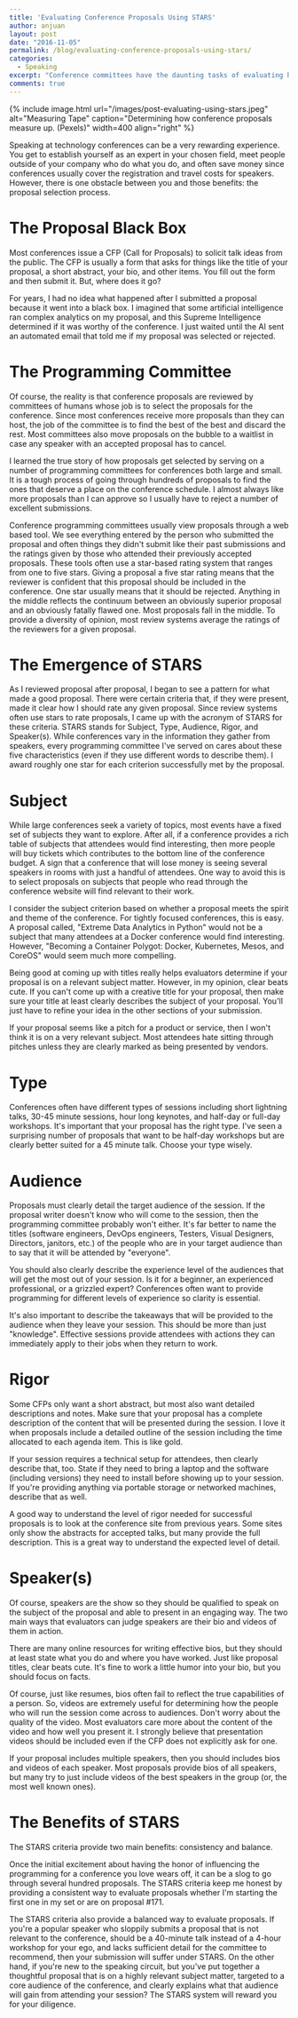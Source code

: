 ```yaml
---
title: 'Evaluating Conference Proposals Using STARS'
author: anjuan
layout: post
date: "2016-11-05"
permalink: /blog/evaluating-conference-proposals-using-stars/
categories:
  - Speaking
excerpt: "Conference committees have the daunting tasks of evaluating hundreds of proposals to find the ones that deserve to be on the conference schedule. As a member of several conference committees and advisory boards, I've developed a rubric for grading proposals called STARS."
comments: true
---
```


{% include image.html url="/images/post-evaluating-using-stars.jpeg" alt="Measuring Tape" caption="Determining how conference proposals measure up. (Pexels)" width=400 align="right" %}

Speaking at technology conferences can be a very rewarding experience. You get to establish yourself as an expert in your chosen field, meet people outside of your company who do what you do, and often save money since conferences usually cover the registration and travel costs for speakers. However, there is one obstacle between you and those benefits: the proposal selection process.


# The Proposal Black Box

Most conferences issue a CFP (Call for Proposals) to solicit talk ideas from the public. The CFP is usually a form that asks for things like the title of your proposal, a short abstract, your bio, and other items. You fill out the form and then submit it. But, where does it go? 

For years, I had no idea what happened after I submitted a proposal because it went into a black box. I imagined that some artificial intelligence ran complex analytics on my proposal, and this Supreme Intelligence determined if it was worthy of the conference. I just waited until the AI sent an automated email that told me if my proposal was selected or rejected. 

# The Programming Committee

Of course, the reality is that conference proposals are reviewed by committees of humans whose job is to select the proposals for the conference. Since most conferences receive more proposals than they can host, the job of the committee is to find the best of the best and discard the rest. Most committees also move proposals on the bubble to a waitlist in case any speaker with an accepted proposal has to cancel.

I learned the true story of how proposals get selected by serving on a number of programming committees for conferences both large and small. It is a tough process of going through hundreds of proposals to find the ones that deserve a place on the conference schedule. I almost always like more proposals than I can approve so I usually have to reject a number of excellent submissions.

Conference programming committees usually view proposals through a web based tool. We see everything entered by the person who submitted the proposal and often things they didn't submit like their past submissions and the ratings given by those who attended their previously accepted proposals. These tools often use a star-based rating system that ranges from one to five stars. Giving a proposal a five star rating means that the reviewer is confident that this proposal should be included in the conference. One star usually means that it should be rejected. Anything in the middle reflects the continuum between an obviously superior proposal and an obviously fatally flawed one. Most proposals fall in the middle. To provide a diversity of opinion, most review systems average the ratings of the reviewers for a given proposal.

# The Emergence of STARS

As I reviewed proposal after proposal, I began to see a pattern for what made a good proposal. There were certain criteria that, if they were present, made it clear how I should rate any given proposal. Since review systems often use stars to rate proposals, I came up with the acronym of STARS for these criteria. STARS stands for Subject, Type, Audience, Rigor, and Speaker(s). While conferences vary in the information they gather from speakers, every programming committee I've served on cares about these five characteristics (even if they use different words to describe them). I award roughly one star for each criterion successfully met by the proposal.

# Subject

While large conferences seek a variety of topics, most events have a fixed set of subjects they want to explore. After all, if a conference provides a rich table of subjects that attendees would find interesting, then more people will buy tickets which contributes to the bottom line of the conference budget. A sign that a conference that will lose money is seeing several speakers in rooms with just a handful of attendees. One way to avoid this is to select proposals on subjects that people who read through the conference website will find relevant to their work.

I consider the subject criterion based on whether a proposal meets the spirit and theme of the conference. For tightly focused conferences, this is easy. A proposal called, "Extreme Data Analytics in Python" would not be a subject that many attendees at a Docker conference would find interesting. However, "Becoming a Container Polygot: Docker, Kubernetes, Mesos, and CoreOS" would seem much more compelling.

Being good at coming up with titles really helps evaluators determine if your proposal is on a relevant subject matter. However, in my opinion, clear beats cute. If you can't come up with a creative title for your proposal, then make sure your title at least clearly describes the subject of your proposal. You'll just have to refine your idea in the other sections of your submission.

If your proposal seems like a pitch for a product or service, then I won't think it is on a very relevant subject. Most attendees hate sitting through pitches unless they are clearly marked as being presented by vendors.

# Type

Conferences often have different types of sessions including short lightning talks, 30-45 minute sessions, hour long keynotes, and half-day or full-day workshops. It's important that your proposal has the right type. I've seen a surprising number of proposals that want to be half-day workshops but are clearly better suited for a 45 minute talk. Choose your type wisely.

# Audience

Proposals must clearly detail the target audience of the session. If the proposal writer doesn't know who will come to the session, then the programming committee probably won't either. It's far better to name the titles (software engineers, DevOps engineers, Testers, Visual Designers, Directors, janitors, etc.) of the people who are in your target audience than to say that it will be attended by "everyone". 

You should also clearly describe the experience level of the audiences that will get the most out of your session. Is it for a beginner, an experienced professional, or a grizzled expert? Conferences often want to provide programming for different levels of experience so clarity is essential.

It's also important to describe the takeaways that will be provided to the audience when they leave your session. This should be more than just "knowledge". Effective sessions provide attendees with actions they can immediately apply to their jobs when they return to work.

# Rigor

Some CFPs only want a short abstract, but most also want detailed descriptions and notes. Make sure that your proposal has a complete description of the content that will be presented during the session. I love it when proposals include a detailed outline of the session including the time allocated to each agenda item. This is like gold. 

If your session requires a technical setup for attendees, then clearly describe that, too. State if they need to bring a laptop and the software (including versions) they need to install before showing up to your session. If you're providing anything via portable storage or networked machines, describe that as well.

A good way to understand the level of rigor needed for successful proposals is to look at the conference site from previous years. Some sites only show the abstracts for accepted talks, but many provide the full description. This is a great way to understand the expected level of detail.

# Speaker(s)

Of course, speakers are the show so they should be qualified to speak on the subject of the proposal and able to present in an engaging way. The two main ways that evaluators can judge speakers are their bio and videos of them in action.

There are many online resources for writing effective bios, but they should at least state what you do and where you have worked. Just like proposal titles, clear beats cute. It's fine to work a little humor into your bio, but you should focus on facts.

Of course, just like resumes, bios often fail to reflect the true capabilities of a person. So, videos are extremely useful for determining how the people who will run the session come across to audiences. Don't worry about the quality of the video. Most evaluators care more about the content of the video and how well you present it. I strongly believe that presentation videos should be included even if the CFP does not explicitly ask for one.

If your proposal includes multiple speakers, then you should includes bios and videos of each speaker. Most proposals provide bios of all speakers, but many try to just include videos of the best speakers in the group (or, the most well known ones).

# The Benefits of STARS

The STARS criteria provide two main benefits: consistency and balance.

Once the initial excitement about having the honor of influencing the programming for a conference you love wears off, it can be a slog to go through several hundred proposals. The STARS criteria keep me honest by providing a consistent way to evaluate proposals whether I'm starting the first one in my set or are on proposal #171. 

The STARS criteria also provide a balanced way to evaluate proposals. If you're a popular speaker who sloppily submits a proposal that is not relevant to the conference, should be a 40-minute talk instead of a 4-hour workshop for your ego, and lacks sufficient detail for the committee to recommend, then your submission will suffer under STARS. On the other hand, if you're new to the speaking circuit, but you've put together a thoughtful proposal that is on a highly relevant subject matter, targeted to a core audience of the conference, and clearly explains what that audience will gain from attending your session? The STARS system will reward you for your diligence.
